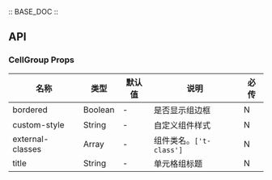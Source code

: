 :: BASE_DOC ::

## API
### CellGroup Props

名称 | 类型 | 默认值 | 说明 | 必传
-- | -- | -- | -- | --
bordered | Boolean | - | 是否显示组边框 | N
custom-style | String | - | 自定义组件样式 | N
external-classes | Array | - | 组件类名。`['t-class']` | N
title | String | - | 单元格组标题 | N
